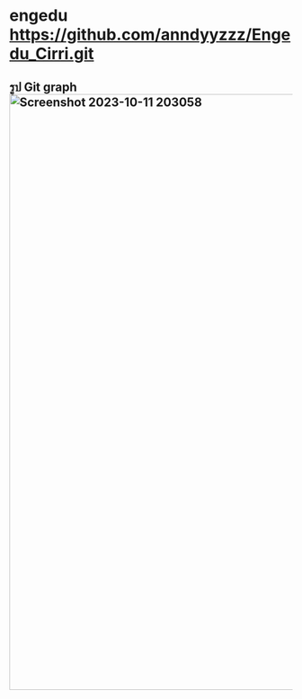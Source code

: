 # engedu https://github.com/anndyyzzz/Engedu_Cirri.git

## รูป Git graph <img width="1061" alt="Screenshot 2023-10-11 203058" src="https://github.com/anndyyzzz/COM-LAB-I-LabSheet-Week-13/assets/144866059/9a3639ab-c00d-47c1-8534-d007bffb7fa5">

